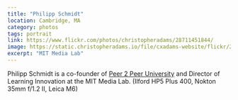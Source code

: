 ```yaml
---
title: "Philipp Schmidt"
location: Cambridge, MA
category: photos
tags: portrait
link: https://www.flickr.com/photos/christopheradams/28711451844/
image: https://static.christopheradams.io/file/cxadams-website/flickr/28711451844_35f72173d9_k.jpg
excerpt: "MIT Media Lab"
---
```


Philipp Schmidt is a co-founder of [Peer 2 Peer University] and Director of
Learning Innovation at the MIT Media Lab. (Ilford HP5 Plus 400, Nokton 35mm
f/1.2 II, Leica M6)

[Peer 2 Peer University]: http://p2pu.org/
